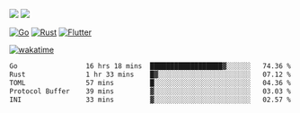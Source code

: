 [![](https://img.shields.io/badge/Windows_11-Pro-292e33?style=flat-square&logo=windows&logoColor=ffffff)](https://www.microsoft.com/en-us/windows/)
[![](https://img.shields.io/badge/macOS-Sonoma-292e33?style=flat-square&logo=apple&logoColor=ffffff)](https://www.apple.com/macbook-pro/) 

[![Go](https://img.shields.io/badge/-Go-DEA584?style=flat&logo=go&logoColor=000000)](https://golang.org/)
[![Rust](https://img.shields.io/badge/-Rust-DEA584?style=flat&logo=rust&logoColor=000000)](https://www.rust-lang.org)
[![Flutter](https://img.shields.io/badge/-Flutter-DEA584?style=flat&logo=flutter&logoColor=000000)](https://flutter.dev/)

[![wakatime](https://wakatime.com/badge/user/9bb0c784-91ca-4b5c-8e9c-b13ece0f7b09.svg)](https://wakatime.com/@9bb0c784-91ca-4b5c-8e9c-b13ece0f7b09)


<!--START_SECTION:waka-->

```txt
Go                 16 hrs 18 mins  ██████████████████▓░░░░░░   74.36 %
Rust               1 hr 33 mins    █▓░░░░░░░░░░░░░░░░░░░░░░░   07.12 %
TOML               57 mins         █░░░░░░░░░░░░░░░░░░░░░░░░   04.36 %
Protocol Buffer    39 mins         ▓░░░░░░░░░░░░░░░░░░░░░░░░   03.03 %
INI                33 mins         ▓░░░░░░░░░░░░░░░░░░░░░░░░   02.57 %
```

<!--END_SECTION:waka-->
